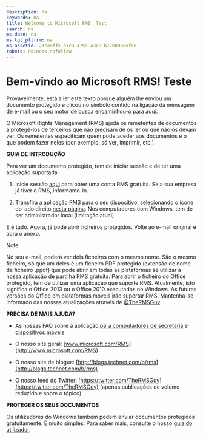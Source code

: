 ```yaml
---
description: na
keywords: na
title: Welcome to Microsoft RMS! Test
search: na
ms.date: na
ms.tgt_pltfrm: na
ms.assetid: 23ca5ffe-a3c3-475a-a3c9-b77b898eef80
robots: noindex,nofollow
---
```

# Bem-vindo ao Microsoft RMS! Teste
Provavelmente, está a ler este texto porque alguém lhe enviou um documento protegido e clicou no símbolo contido na ligação da mensagem de e-mail ou o seu motor de busca encaminhou-o para aqui.

O Microsoft Rights Management (RMS) ajuda os remetentes de documentos a protegê-los de terceiros que não precisam de os ler ou que não os devam ver. Os remetentes especificam quem pode aceder aos documentos e o que podem fazer neles (por exemplo, só ver, imprimir, etc.).

**GUIA DE INTRODUÇÃO**

Para ver um documento protegido, tem de iniciar sessão e de ter uma aplicação suportada:

1.  Inicie sessão [aqui](https://portal.aadrm.com/) para obter uma conta RMS gratuita. Se a sua empresa já tiver o RMS, informamo-lo.

2.  Transfira a aplicação RMS para o seu dispositivo, selecionando o ícone do lado direito [nesta página](http://portal.aadrm.com/home/download). Nos computadores com Windows, tem de ser administrador local (limitação atual).

E é tudo. Agora, já pode abrir ficheiros protegidos. Volte ao e-mail original e abra o anexo.

> [!NOTE]
> No seu e-mail, poderá ver dois ficheiros com o mesmo nome. São o mesmo ficheiro, só que um deles é um ficheiro PDF protegido (extensão de nome de ficheiro .ppdf) que pode abrir em todas as plataformas se utilizar a nossa aplicação de partilha RMS gratuita. Para abrir o ficheiro do Office protegido, tem de utilizar uma aplicação que suporte RMS. Atualmente, isto significa o Office 2013 ou o Office 2010 executados no Windows. As futuras versões do Office em plataformas móveis irão suportar RMS. Mantenha-se informado das nossas atualizações através de [@TheRMSGuy](https://twitter.com/TheRMSGuy).

**PRECISA DE MAIS AJUDA?**

-   As nossas FAQ sobre a aplicação [para computadores de secretária](http://technet.microsoft.com/en-us/dn467883) e [dispositivos móveis](http://technet.microsoft.com/en-us/dn451248)

-   O nosso site geral: [www.microsoft.com/RMS](http://www.microsoft.com/RMS)

-   O nosso site de blogue: [http://blogs.technet.com/b/rms](http://blogs.technet.com/b/rms)

-   O nosso feed do Twitter: [https://twitter.com/TheRMSGuy](https://twitter.com/TheRMSGuy) (apenas publicações de volume reduzido e sobre o tópico)

**PROTEGER OS SEUS DOCUMENTOS**

Os utilizadores do Windows também podem enviar documentos protegidos gratuitamente. É muito simples. Para saber mais, consulte o nosso [guia do utilizador](http://technet.microsoft.com/library/dn574735%28v=ws.10%29.aspx).

